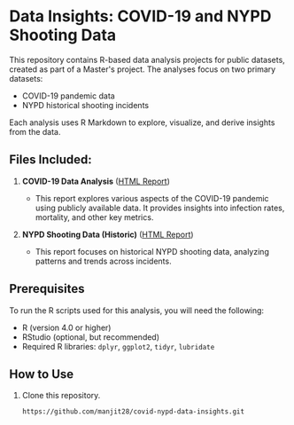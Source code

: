 # Data Insights: COVID-19 and NYPD Shooting Data

This repository contains R-based data analysis projects for public datasets, created as part of a Master's project. The analyses focus on two primary datasets:
- COVID-19 pandemic data
- NYPD historical shooting incidents

Each analysis uses R Markdown to explore, visualize, and derive insights from the data.

## Files Included:
1. **COVID-19 Data Analysis** ([HTML Report](./week5-covid19-3.html))
   - This report explores various aspects of the COVID-19 pandemic using publicly available data. It provides insights into infection rates, mortality, and other key metrics.
   
2. **NYPD Shooting Data (Historic)** ([HTML Report](./week5-nypd-rmd.html))
   - This report focuses on historical NYPD shooting data, analyzing patterns and trends across incidents.

## Prerequisites
To run the R scripts used for this analysis, you will need the following:
- R (version 4.0 or higher)
- RStudio (optional, but recommended)
- Required R libraries: `dplyr`, `ggplot2`, `tidyr`, `lubridate`

## How to Use
1. Clone this repository.
   ```bash
   https://github.com/manjit28/covid-nypd-data-insights.git
